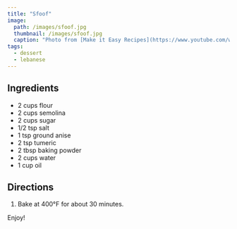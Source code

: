 ```yaml
---
title: "Sfoof"
image: 
  path: /images/sfoof.jpg
  thumbnail: /images/sfoof.jpg
  caption: "Photo from [Make it Easy Recipes](https://www.youtube.com/watch?v=djb1YsIJnGE)"
tags:
  - dessert
  - lebanese
---
```


## Ingredients

* 2 cups  flour
* 2 cups semolina
* 2 cups sugar
* 1/2 tsp salt
* 1 tsp ground anise 
* 2 tsp tumeric
* 2 tbsp baking powder
* 2 cups water
* 1 cup oil

## Directions

1. Bake at 400°F for about 30 minutes.

Enjoy!
